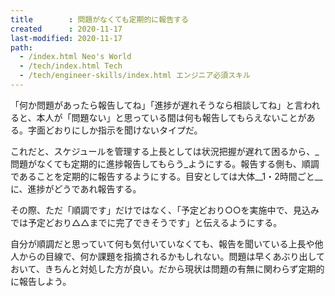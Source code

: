 ```yaml
---
title        : 問題がなくても定期的に報告する
created      : 2020-11-17
last-modified: 2020-11-17
path:
  - /index.html Neo's World
  - /tech/index.html Tech
  - /tech/engineer-skills/index.html エンジニア必須スキル
---
```


「何か問題があったら報告してね」「進捗が遅れそうなら相談してね」と言われると、本人が「問題ない」と思っている間は何も報告してもらえないことがある。字面どおりにしか指示を聞けないタイプだ。

これだと、スケジュールを管理する上長としては状況把握が遅れて困るから、_問題がなくても定期的に進捗報告してもらう_ようにする。報告する側も、順調であることを定期的に報告するようにする。目安としては大体__1・2時間ごと__に、進捗がどうであれ報告する。

その際、ただ「順調です」だけではなく、「予定どおり○○を実施中で、見込みでは予定どおり△△までに完了できそうです」と伝えるようにする。

自分が順調だと思っていて何も気付いていなくても、報告を聞いている上長や他人からの目線で、何か課題を指摘されるかもしれない。問題は早くあぶり出しておいて、きちんと対処した方が良い。だから現状は問題の有無に関わらず定期的に報告しよう。
